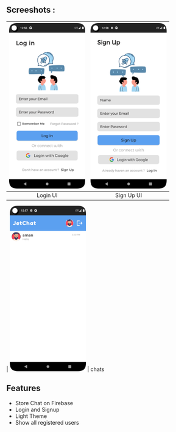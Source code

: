 ## Screeshots :

| <img src="screenshots/Screenshot_20230803_005612.png" width="200px"> | <img src="screenshots/Screenshot_20230803_005821.png" width="200px"> |
|:---:|:---:|
| Login UI | Sign Up UI |

| <img src="screenshots/Screenshot_20230803_005757.png" width="200px"> | chats 

## Features

 - Store Chat on Firebase
 - Login and Signup
 - Light Theme
 - Show all registered users

